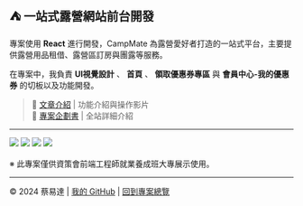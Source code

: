 ## ⛺ 一站式露營網站前台開發
 
專案使用 **React** 進行開發，CampMate 為露營愛好者打造的一站式平台，主要提供露營用品租借、露營區訂房與團露等服務。

在專案中，我負責 **UI視覺設計** 、 **首頁** 、 **領取優惠券專區** 與 **會員中心-我的優惠券** 的切板以及功能開發。

> 📝 [文章介紹](https://medium.com/@yidatsai.789/campmate-%E4%B8%80%E7%AB%99%E5%BC%8F%E9%9C%B2%E7%87%9F%E7%B6%B2%E7%AB%99-4d24c6ba4dca) | 功能介紹與操作影片
> <br/>
> 📗 [專案企劃書](https://drive.google.com/file/d/1sqAZcScASQUh2yqY7l3FZ_9Hb-LwnwXU/view?usp=drive_link) | 全站詳細介紹

---

<img src="https://github.com/sth-of-yidatsai/project_campmate-devYida/blob/main/ReadMeImg/CampMate_%E9%A6%96%E9%A0%81.png" />
<img src="https://github.com/sth-of-yidatsai/project_campmate-devYida/blob/main/ReadMeImg/CampMate_%E9%A6%96%E9%A0%81%E5%93%81%E7%89%8C%E5%8D%80.png" />
<img src="https://github.com/sth-of-yidatsai/project_campmate-devYida/blob/main/ReadMeImg/CampMate_%E9%9C%B2%E7%87%9F%E5%9C%B0.png" />
<img src="https://github.com/sth-of-yidatsai/project_campmate-devYida/blob/main/ReadMeImg/CampMate_%E9%9C%B2%E7%87%9F%E7%94%A8%E5%93%81.png" />
<br/>

<br/>
※ 此專案僅供資策會前端工程師就業養成班大專展示使用。

---

© 2024 蔡易達 | [我的 GitHub](https://github.com/sth-of-yidatsai) | [回到專案總覽](https://github.com/sth-of-yidatsai/My-Project-Dashboard/tree/main)
